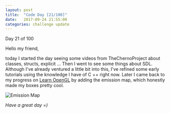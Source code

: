 ```yaml
---
layout: post
title:  "Code Day [21/100]"
date:   2017-09-24 21:55:00
categories: challenge update
---
```


Day 21 of 100

Hello my friend,

today I started the day seeing some videos from TheChernoProject about classes, structs, explicit ... Then I went to see some things about SDL. Although I've already ventured a little bit into this, I've refined some early tutorials using the knowledge I have of C ++ right now. Later I came back to my progress on [Learn OpenGL][learnopengl] by adding the emission map, which honestly made my boxes pretty cool.

![Emission Map](https://pehecoro.github.io/images/emissionmap.png)

_Have a great day =)_

[learnopengl]: https://learnopengl.com